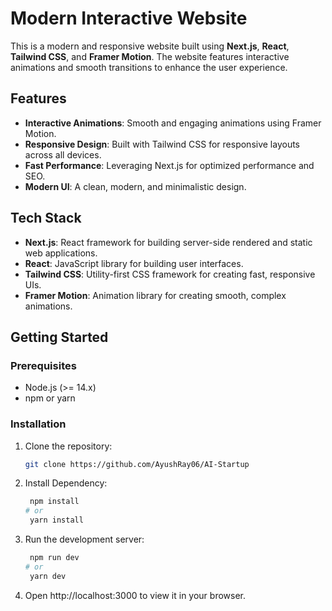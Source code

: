 # Modern Interactive Website

This is a modern and responsive website built using **Next.js**, **React**, **Tailwind CSS**, and **Framer Motion**. The website features interactive animations and smooth transitions to enhance the user experience.

## Features

- **Interactive Animations**: Smooth and engaging animations using Framer Motion.
- **Responsive Design**: Built with Tailwind CSS for responsive layouts across all devices.
- **Fast Performance**: Leveraging Next.js for optimized performance and SEO.
- **Modern UI**: A clean, modern, and minimalistic design.

## Tech Stack

- **Next.js**: React framework for building server-side rendered and static web applications.
- **React**: JavaScript library for building user interfaces.
- **Tailwind CSS**: Utility-first CSS framework for creating fast, responsive UIs.
- **Framer Motion**: Animation library for creating smooth, complex animations.

## Getting Started

### Prerequisites

- Node.js (>= 14.x)
- npm or yarn

### Installation

1. Clone the repository:
   ```bash
   git clone https://github.com/AyushRay06/AI-Startup

2. Install Dependency:
   ```bash
    npm install
   # or 
    yarn install
   
3. Run the development server:
   ```bash
    npm run dev
   # or
    yarn dev
4. Open http://localhost:3000 to view it in your browser.

